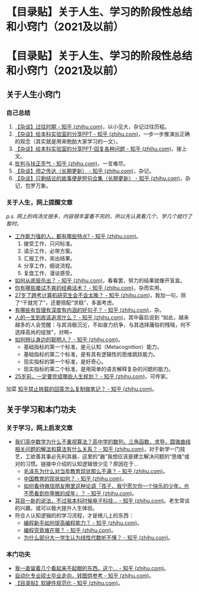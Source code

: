 # 【目录贴】关于人生、学习的阶段性总结和小窍门（2021及以前）


# 【目录贴】关于人生、学习的阶段性总结和小窍门（2021及以前）



## 关于人生小窍门

### 自己总结

1. [【杂谈】过往时期 - 知乎 (zhihu.com)](https://zhuanlan.zhihu.com/p/391749325)，以小见大，杂记过往历程。
2. [【杂谈】给本科实验室的分享PPT - 知乎 (zhihu.com)](https://zhuanlan.zhihu.com/p/392532065)，一步一步推演出正确的观念（其实就是用来勉励大家学习的一文）。
3. [【杂谈】给本科实验室的分享PPT-回复各种问题 - 知乎 (zhihu.com)](https://zhuanlan.zhihu.com/p/395013694)，接上文。
4. [批判与扶正歪气 - 知乎 (zhihu.com)](https://zhuanlan.zhihu.com/p/460321531)，一言难尽。
5. [【杂谈】师之传达（长期更新） - 知乎 (zhihu.com)](https://zhuanlan.zhihu.com/p/363129321)，杂记。
6. [【杂谈】只剩结论的故事便是短句合集（长期更新） - 知乎 (zhihu.com)](https://zhuanlan.zhihu.com/p/196406624)，杂记，包罗万象。

### 关于人生，网上提醒文章

*p.s. 网上的鸡汤文很多，内容很丰富看不完的，所以先认真看几个、学几个就行了暂时。*

- [工作能力强的人，都有哪些特点? - 知乎 (zhihu.com)](https://www.zhihu.com/question/352545541/answer/1869431791)。
  1. 接受工作，只问标准。
  2. 请示工作，必带方案。
  3. 汇报工作，突出结果。
  4. 分享工作，细说流程。
  5. 复盘工作，漫谈感受。
- [如何从底层杀出？ - 知乎 (zhihu.com)](https://www.zhihu.com/question/487990120/answer/2295005139)，看看罢，努力的结果就像开盲盒。
- [你有哪些屡试不爽的经典话术？ - 知乎 (zhihu.com)](https://www.zhihu.com/question/28354417/answer/1557206029)，杂而实用。
- [27岁了跨考计算机研究生会不会太晚？ - 知乎 (zhihu.com)](https://www.zhihu.com/question/267438115/answer/379449178)，我加一句，除了“干就完了”，还要搭配“求稳”，多面考虑。
- [有哪些有哲理有深度有内涵的好句子？ - 知乎 (zhihu.com)](https://www.zhihu.com/question/51401753/answer/1556675789)，杂。
- [人的一生到底该追求什么？ - 知乎 (zhihu.com)](https://www.zhihu.com/question/38869606/answer/1570796800)，其中最后说到 “如此，越来越多的人会觉醒：与其消极沉沦，不如奋力抗争，与其选择庸俗的残喘，何不选择高尚的绽放”，对啊~
- [如何辨认身边的聪明人？ - 知乎 (zhihu.com)](https://www.zhihu.com/question/28484672/answer/41115593)。
  - 基础指标的第一个标准，是元认知（Metacognition）能力。
  - 基础指标的第二个标准，是有具有逻辑性的思维跳跃能力。
  - 现实指标的第一个标准，是好奇心。
  - 现实指标的第二个标准，是用简单的语言解释复杂的问题的能力。
- [25岁前，一定要完成哪些人生规划？ - 知乎 (zhihu.com)](https://zhuanlan.zhihu.com/p/39949648)，可传家。

加菜 [知乎禁止转载的回答怎么复制做笔记？ - 知乎 (zhihu.com)](https://www.zhihu.com/question/35874016)。

## 关于学习和本门功夫

### 关于学习，网上启发文章

- [我们高中数学为什么不重视算法？高中学的数列，三角函数，求导，圆锥曲线相关问题的解法和算法有什么关系？ - 知乎 (zhihu.com)](https://www.zhihu.com/question/304456331/answer/544259236)，对于新学一门技艺，工欲善其事必先利其器，这里的“器”我想应该是建立解决问题的“思维”或对的习惯。链接中介绍的认知逻辑很少见？原因在于...
  - [毛泽东为什么对当年教育现状那么不满？ - 知乎 (zhihu.com)](https://zhuanlan.zhihu.com/p/365936473)。
  - [中国教育的现状如何？ - 知乎 (zhihu.com)](https://www.zhihu.com/question/22500496/answer/60696977)。
  - [如何看待微信朋友圈里这种论调「孩子，我宁愿欠你一个快乐的少年，也不愿看到你卑微的成年」？ - 知乎 (zhihu.com)](https://www.zhihu.com/question/50401236/answer/1606799933)。
- [耳目一新的说法，不过我本科时候电子科技… - 知乎 (zhihu.com)](https://www.zhihu.com/pin/1475145175136108544)。老生常谈的兴趣，或可以极大提升人生体验。
- 符合人认知逻辑的的学习流程，才是根儿上的东西：
  - [编程新手如何提高编程能力？ - 知乎 (zhihu.com)](https://www.zhihu.com/question/27574436/answer/745280697)。
  - [编程究竟难在哪？ - 知乎 (zhihu.com)](https://www.zhihu.com/question/311432227/answer/706661772)。
  - [为什么部分大一学生认为线性代数听不懂？ - 知乎 (zhihu.com)](https://www.zhihu.com/question/367082679/answer/1028179071)。

### 本门功夫

- [ 我一直留着几个看起来不起眼的东西，这个… - 知乎 (zhihu.com)](https://www.zhihu.com/pin/1399043271369289728)。
- [自动化专业硕士毕业走向，转图供参考 - 知乎 (zhihu.com)](https://www.zhihu.com/pin/1465065804711038976)。
- [【目录贴】软硬件规范化 - 知乎 (zhihu.com)](https://zhuanlan.zhihu.com/p/360100358)。



